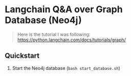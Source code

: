 # Langchain Q&A over Graph Database (Neo4j)

> Here is the tutorial I was following: https://python.langchain.com/docs/tutorials/graph/

## Quickstart

1. Start the Neo4j database (`bash start_database.sh`)
